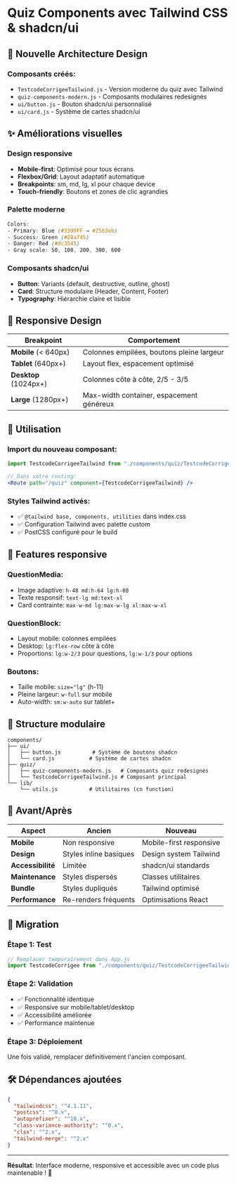 # Quiz Components avec Tailwind CSS & shadcn/ui

## 🎨 Nouvelle Architecture Design

### Composants créés:
- `TestcodeCorrigeeTailwind.js` - Version moderne du quiz avec Tailwind
- `quiz-components-modern.js` - Composants modulaires redesignés
- `ui/button.js` - Bouton shadcn/ui personnalisé
- `ui/card.js` - Système de cartes shadcn/ui

## ✨ Améliorations visuelles

### Design responsive
- **Mobile-first**: Optimisé pour tous écrans
- **Flexbox/Grid**: Layout adaptatif automatique  
- **Breakpoints**: sm, md, lg, xl pour chaque device
- **Touch-friendly**: Boutons et zones de clic agrandies

### Palette moderne
```css
Colors:
- Primary: Blue (#3399FF → #2563eb)
- Success: Green (#28a745)  
- Danger: Red (#dc3545)
- Gray scale: 50, 100, 200, 300, 600
```

### Composants shadcn/ui
- **Button**: Variants (default, destructive, outline, ghost)
- **Card**: Structure modulaire (Header, Content, Footer)
- **Typography**: Hiérarchie claire et lisible

## 📱 Responsive Design

| Breakpoint | Comportement |
|------------|--------------|
| **Mobile** (< 640px) | Colonnes empilées, boutons pleine largeur |
| **Tablet** (640px+) | Layout flex, espacement optimisé |
| **Desktop** (1024px+) | Colonnes côte à côte, 2/5 - 3/5 |
| **Large** (1280px+) | Max-width container, espacement généreux |

## 🚀 Utilisation

### Import du nouveau composant:
```jsx
import TestcodeCorrigeeTailwind from "./components/quiz/TestcodeCorrigeeTailwind";

// Dans votre routing:
<Route path="/quiz" component={TestcodeCorrigeeTailwind} />
```

### Styles Tailwind activés:
- ✅ `@tailwind base, components, utilities` dans index.css
- ✅ Configuration Tailwind avec palette custom
- ✅ PostCSS configuré pour le build

## 🎯 Features responsive

### QuestionMedia:
- Image adaptive: `h-48 md:h-64 lg:h-80`
- Texte responsif: `text-lg md:text-xl`
- Card contrainte: `max-w-md lg:max-w-lg xl:max-w-xl`

### QuestionBlock:
- Layout mobile: colonnes empilées
- Desktop: `lg:flex-row` côte à côte
- Proportions: `lg:w-2/3` pour questions, `lg:w-1/3` pour options

### Boutons:
- Taille mobile: `size="lg"` (h-11)
- Pleine largeur: `w-full` sur mobile
- Auto-width: `sm:w-auto` sur tablet+

## 🧩 Structure modulaire

```
components/
├── ui/
│   ├── button.js          # Système de boutons shadcn
│   └── card.js           # Système de cartes shadcn
├── quiz/
│   ├── quiz-components-modern.js   # Composants quiz redesignés
│   └── TestcodeCorrigeeTailwind.js # Composant principal
└── lib/
    └── utils.js          # Utilitaires (cn function)
```

## 🎨 Avant/Après

| Aspect | Ancien | Nouveau |
|--------|--------|---------|
| **Mobile** | Non responsive | Mobile-first responsive |
| **Design** | Styles inline basiques | Design system Tailwind |
| **Accessibilité** | Limitée | shadcn/ui standards |
| **Maintenance** | Styles dispersés | Classes utilitaires |
| **Bundle** | Styles dupliqués | Tailwind optimisé |
| **Performance** | Re-renders fréquents | Optimisations React |

## 🔄 Migration

### Étape 1: Test
```jsx
// Remplacer temporairement dans App.js
import TestcodeCorrigee from "./components/quiz/TestcodeCorrigeeTailwind";
```

### Étape 2: Validation
- ✅ Fonctionnalité identique
- ✅ Responsive sur mobile/tablet/desktop
- ✅ Accessibilité améliorée
- ✅ Performance maintenue

### Étape 3: Déploiement
Une fois validé, remplacer définitivement l'ancien composant.

## 🛠 Dépendances ajoutées
```json
{
  "tailwindcss": "^4.1.11",
  "postcss": "^8.x",
  "autoprefixer": "^10.x", 
  "class-variance-authority": "^0.x",
  "clsx": "^2.x",
  "tailwind-merge": "^2.x"
}
```

---

**Résultat**: Interface moderne, responsive et accessible avec un code plus maintenable ! 🎉
